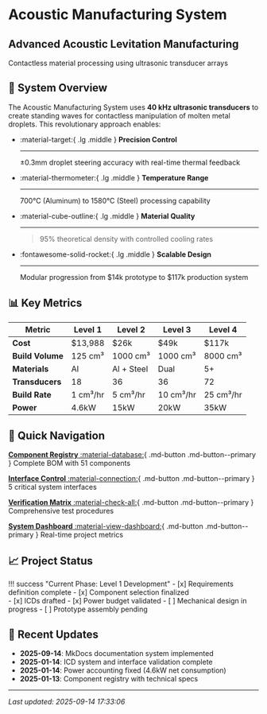 # Acoustic Manufacturing System

<div class="hero-section">
<h2>Advanced Acoustic Levitation Manufacturing</h2>
<p>Contactless material processing using ultrasonic transducer arrays</p>
</div>

## 🎯 System Overview

The Acoustic Manufacturing System uses **40 kHz ultrasonic transducers** to create standing waves for contactless manipulation of molten metal droplets. This revolutionary approach enables:

<div class="grid cards" markdown>

-   :material-target:{ .lg .middle } **Precision Control**

    ---

    ±0.3mm droplet steering accuracy with real-time thermal feedback

-   :material-thermometer:{ .lg .middle } **Temperature Range**

    ---

    700°C (Aluminum) to 1580°C (Steel) processing capability

-   :material-cube-outline:{ .lg .middle } **Material Quality**

    ---

    >95% theoretical density with controlled cooling rates

-   :fontawesome-solid-rocket:{ .lg .middle } **Scalable Design**

    ---

    Modular progression from $14k prototype to $117k production system

</div>

## 📊 Key Metrics

| Metric | Level 1 | Level 2 | Level 3 | Level 4 |
|--------|---------|---------|---------|---------|
| **Cost** | $13,988 | $26k | $49k | $117k |
| **Build Volume** | 125 cm³ | 1000 cm³ | 1000 cm³ | 8000 cm³ |
| **Materials** | Al | Al + Steel | Dual | 5+ |
| **Transducers** | 18 | 36 | 36 | 72 |
| **Build Rate** | 1 cm³/hr | 5 cm³/hr | 10 cm³/hr | 25 cm³/hr |
| **Power** | 4.6kW | 15kW | 20kW | 35kW |

## 🚀 Quick Navigation

<div class="tx-hero__content">
<div class="feature-cards">

[**Component Registry** :material-database:](components/index.md){ .md-button .md-button--primary }
Complete BOM with 51 components

[**Interface Control** :material-connection:](icds/index.md){ .md-button .md-button--primary }
5 critical system interfaces

[**Verification Matrix** :material-check-all:](verification/matrix.md){ .md-button .md-button--primary }
Comprehensive test procedures

[**System Dashboard** :material-view-dashboard:](dashboard.md){ .md-button .md-button--primary }
Real-time project metrics

</div>
</div>

## 📈 Project Status

!!! success "Current Phase: Level 1 Development"
    - [x] Requirements definition complete
    - [x] Component selection finalized  
    - [x] ICDs drafted
    - [x] Power budget validated
    - [ ] Mechanical design in progress
    - [ ] Prototype assembly pending

## 🔗 Recent Updates

- **2025-09-14**: MkDocs documentation system implemented
- **2025-01-14**: ICD system and interface validation complete
- **2025-01-14**: Power accounting fixed (4.6kW net consumption)
- **2025-01-13**: Component registry with technical specs

---

*Last updated: 2025-09-14 17:33:06*
